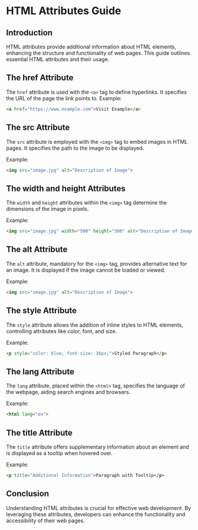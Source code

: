# HTML Attributes Guide
## Introduction
HTML attributes provide additional information about HTML elements, enhancing the structure and functionality of web pages. This guide outlines essential HTML attributes and their usage.
## The href Attribute
The `href` attribute is used with the `<a>` tag to define hyperlinks. It specifies the URL of the page the link points to.
Example:
```html
<a href="https://www.example.com">Visit Example</a>
```
## The src Attribute
The `src` attribute is employed with the `<img>` tag to embed images in HTML pages. It specifies the path to the image to be displayed.

Example:
```html
<img src="image.jpg" alt="Description of Image">
```

## The width and height Attributes
The `width` and `height` attributes within the `<img>` tag determine the dimensions of the image in pixels.

Example:
```html
<img src="image.jpg" width="500" height="300" alt="Description of Image">
```

## The alt Attribute
The `alt` attribute, mandatory for the `<img>` tag, provides alternative text for an image. It is displayed if the image cannot be loaded or viewed.

Example:
```html
<img src="image.jpg" alt="Description of Image">
```

## The style Attribute
The `style` attribute allows the addition of inline styles to HTML elements, controlling attributes like color, font, and size.

Example:
```html
<p style="color: blue; font-size: 16px;">Styled Paragraph</p>
```

## The lang Attribute
The `lang` attribute, placed within the `<html>` tag, specifies the language of the webpage, aiding search engines and browsers.

Example:
```html
<html lang="en">
```

## The title Attribute
The `title` attribute offers supplementary information about an element and is displayed as a tooltip when hovered over.

Example:
```html
<p title="Additional Information">Paragraph with Tooltip</p>
```

## Conclusion
Understanding HTML attributes is crucial for effective web development. By leveraging these attributes, developers can enhance the functionality and accessibility of their web pages.
